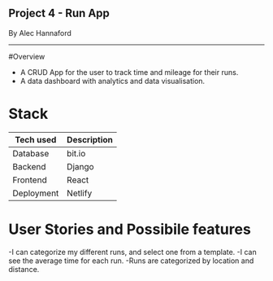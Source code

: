 ## Project 4 - Run App
By Alec Hannaford

------

#Overview
- A CRUD App for the user to track time and mileage for their runs.
- A data dashboard with analytics and data visualisation.


# Stack
|   Tech used    | Description |
| ----------- | ----------- |
| Database   | bit.io        |
| Backend      |   Django     |
| Frontend   | React        |
| Deployment   | Netlify        |

# User Stories and Possibile features
-I can categorize my different runs, and select one from a template.
-I can see the average time for each run.
-Runs are categorized by location and distance.